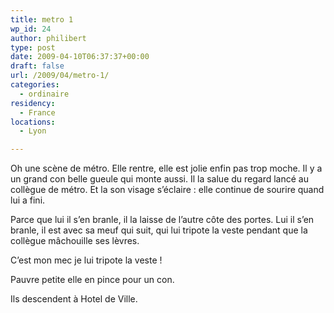 ```yaml
---
title: metro 1
wp_id: 24
author: philibert
type: post
date: 2009-04-10T06:37:37+00:00
draft: false
url: /2009/04/metro-1/
categories:
  - ordinaire
residency:
  - France
locations:
  - Lyon

---
```

Oh une scène de métro. Elle rentre, elle est jolie enfin pas trop moche. Il y a un grand con belle gueule qui monte aussi. Il la salue du regard lancé au collègue de métro. Et la son visage s&rsquo;éclaire : elle continue de sourire quand lui a fini.

Parce que lui il s&rsquo;en branle, il la laisse de l&rsquo;autre côte des portes. Lui il s&rsquo;en branle, il est avec sa meuf qui suit, qui lui tripote la veste pendant que la collègue mâchouille ses lèvres.

C&rsquo;est mon mec je lui tripote la veste !

Pauvre petite elle en pince pour un con.

Ils descendent à Hotel de Ville.